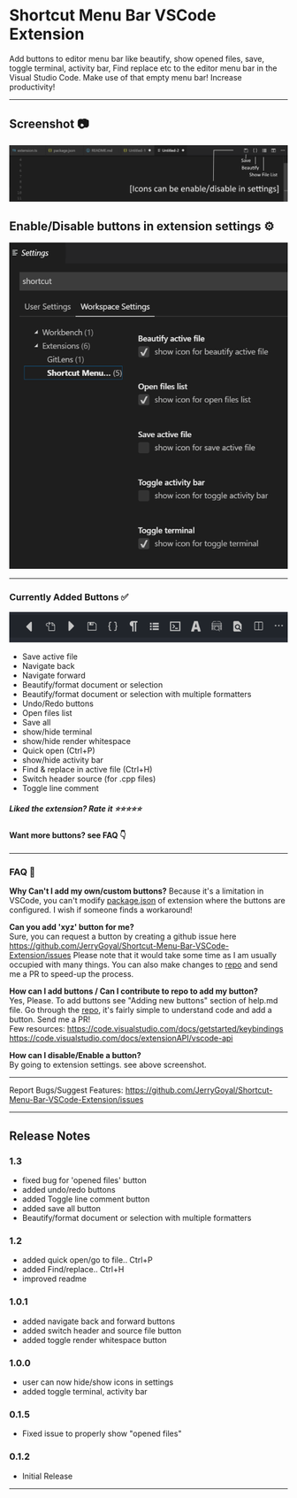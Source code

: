 # Shortcut Menu Bar VSCode Extension

Add buttons to editor menu bar like beautify, show opened files, save, toggle terminal, activity bar, Find replace etc to the editor menu bar in the Visual Studio Code. Make use of that empty menu bar! Increase productivity!

---

## **Screenshot** 📷

![shortcut menu bar](images/intro.png)

## **Enable/Disable buttons in extension settings ⚙**

![shortcut menu bar](images/intro_2.png)

---

### **Currently Added Buttons ✅**

![shortcut menu bar](images/all_buttons.png)

- Save active file
- Navigate back
- Navigate forward
- Beautify/format document or selection
- Beautify/format document or selection with multiple formatters
- Undo/Redo buttons
- Open files list
- Save all
- show/hide terminal
- show/hide render whitespace
- Quick open (Ctrl+P)
- show/hide activity bar
- Find & replace in active file (Ctrl+H)
- Switch header source (for .cpp files)
- Toggle line comment

##### Liked the extension? Rate it ⭐⭐⭐⭐⭐

#### Want more buttons? see FAQ 👇

---

### FAQ 🙋‍

**Why Can't I add my own/custom buttons?**
Because it's a limitation in VSCode, you can't modify [package.json](https://code.visualstudio.com/api/references/extension-manifest) of extension where the buttons are configured. I wish if someone finds a workaround!

**Can you add 'xyz' button for me?**  
Sure, you can request a button by creating a github issue here https://github.com/JerryGoyal/Shortcut-Menu-Bar-VSCode-Extension/issues
Please note that it would take some time as I am usually occupied with many things.
You can also make changes to [repo](https://github.com/JerryGoyal/Shortcut-Menu-Bar-VSCode-Extension/) and send me a PR to speed-up the process.

**How can I add buttons / Can I contribute to repo to add my button?**  
Yes, Please. To add buttons see "Adding new buttons" section of help.md file.
Go through the [repo](https://github.com/JerryGoyal/Shortcut-Menu-Bar-VSCode-Extension/), it's fairly simple to understand code and add a button. Send me a PR!  
Few resources: https://code.visualstudio.com/docs/getstarted/keybindings
https://code.visualstudio.com/docs/extensionAPI/vscode-api

**How can I disable/Enable a button?**  
By going to extension settings. see above screenshot.

---

Report Bugs/Suggest Features: https://github.com/JerryGoyal/Shortcut-Menu-Bar-VSCode-Extension/issues

---

## Release Notes

### 1.3

- fixed bug for 'opened files' button
- added undo/redo buttons
- added Toggle line comment button
- added save all button
- Beautify/format document or selection with multiple formatters

### 1.2

- added quick open/go to file.. Ctrl+P
- added Find/replace.. Ctrl+H
- improved readme

### 1.0.1

- added navigate back and forward buttons
- added switch header and source file button
- added toggle render whitespace button

### 1.0.0

- user can now hide/show icons in settings
- added toggle terminal, activity bar

### 0.1.5

- Fixed issue to properly show "opened files"

### 0.1.2

- Initial Release

---

<br>
<br>
